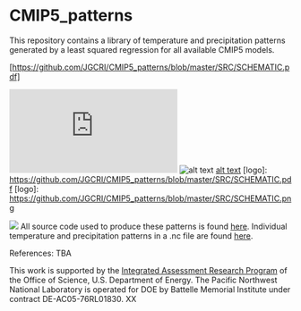 # CMIP5_patterns
This repository contains a library of temperature and precipitation patterns generated by a least squared regression for all available CMIP5 models. 

[](https://github.com/JGCRI/CMIP5_patterns/blob/master/SRC/SCHEMATIC.pdf)
[https://github.com/JGCRI/CMIP5_patterns/blob/master/SRC/SCHEMATIC.pdf]

![alt text](https://github.com/JGCRI/CMIP5_patterns/blob/master/SRC/SCHEMATIC.pdf)
![alt text](https://github.com/JGCRI/CMIP5_patterns/blob/master/SRC/SCHEMATIC.png)
[alt text](https://github.com/JGCRI/CMIP5_patterns/blob/master/SRC/SCHEMATIC.pdf)
[](https://github.com/JGCRI/CMIP5_patterns/blob/master/SRC/SCHEMATIC.pdf)
[logo]: https://github.com/JGCRI/CMIP5_patterns/blob/master/SRC/SCHEMATIC.pdf
[logo]: https://github.com/JGCRI/CMIP5_patterns/blob/master/SRC/SCHEMATIC.png

![](https://github.com/JGCRI/CMIP5_patterns/blob/master/SCHEMATIC.png)
All source code used to produce these patterns is found [here](https://github.com/JGCRI/CMIP5_patterns/tree/master/SRC). Individual temperature and precipitation patterns in a .nc file are found [here](https://github.com/JGCRI/CMIP5_patterns/tree/master/DATA).

References:
TBA

This work is supported by the [Integrated Assessment Research Program](http://science.energy.gov/ber/research/cesd/integrated-assessment-of-global-climate-change/) of the Office of Science, U.S. Department of Energy. The Pacific Northwest National Laboratory is operated for DOE by Battelle Memorial Institute under contract DE-AC05-76RL01830.
XX
